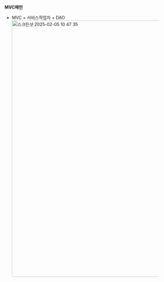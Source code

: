 **MVC패턴**
- MVC + 서비스작업자 + DAO
    <img width="838" alt="스크린샷 2025-02-05 10 47 35" src="https://github.com/user-attachments/assets/10f4a9b7-0126-467d-9a72-c6ef9c117a7e" />

